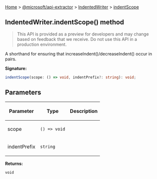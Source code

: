 [Home](./index) &gt; [@microsoft/api-extractor](./api-extractor.md) &gt; [IndentedWriter](./api-extractor.indentedwriter.md) &gt; [indentScope](./api-extractor.indentedwriter.indentscope.md)

## IndentedWriter.indentScope() method

> This API is provided as a preview for developers and may change based on feedback that we receive. Do not use this API in a production environment.
> 

A shorthand for ensuring that increaseIndent()/decreaseIndent() occur in pairs.

<b>Signature:</b>

```typescript
indentScope(scope: () => void, indentPrefix?: string): void;
```

## Parameters

|  <p>Parameter</p> | <p>Type</p> | <p>Description</p> |
|  --- | --- | --- |
|  <p>scope</p> | <p>`() => void`</p> |  |
|  <p>indentPrefix</p> | <p>`string`</p> |  |

<b>Returns:</b>

`void`

